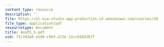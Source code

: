 ```yaml
---
content_type: resource
description: ''
file: https://ol-ocw-studio-app-production.s3.amazonaws.com/courses/18-04-complex-variables-with-applications-fall-1999/75c343a8a1d9c963a72e13cc0104307f_AnsPS_5.pdf
file_type: application/pdf
resourcetype: Document
title: AnsPS_5.pdf
uid: 75c343a8-a1d9-c963-a72e-13cc0104307f
---
```

